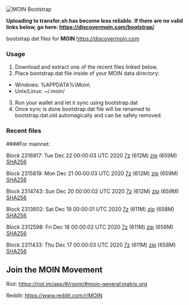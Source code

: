 ![MOIN Bootstrap](https://i.imgur.com/KjM1jMp.jpg)

**Uploading to transfer.sh has become less reliable.**
**If there are no valid links below, go here: https://discovermoin.com/bootstrap/**

bootstrap.dat files for **MOIN** https://discovermoin.com

### Usage

1. Download and extract one of the recent files linked below.
2. Place bootstrap.dat file inside of your MOIN data directory:
 - Windows: %APPDATA%\Moin\
 - Unix/Linux: ~/.moin/
3. Run your wallet and let it sync using bootstrap.dat
4. Once sync is done bootstrap.dat file will be renamed to bootstrap.dat.old automagically and can be safely removed.


### Recent files

####For mainnet:

Block 2316917: Tue Dec 22 00:00:03 UTC 2020 [7z]() (612M) [zip]() (659M) [SHA256]()

Block 2315819: Mon Dec 21 00:00:03 UTC 2020 [7z]() (612M) [zip]() (659M) [SHA256]()

Block 2314743: Sun Dec 20 00:00:02 UTC 2020 [7z]() (612M) [zip]() (659M) [SHA256]()

Block 2313602: Sat Dec 19 00:00:01 UTC 2020 [7z]() (611M) [zip]() (658M) [SHA256]()

Block 2312598: Fri Dec 18 00:00:02 UTC 2020 [7z]() (611M) [zip]() (658M) [SHA256]()

Block 2311433: Thu Dec 17 00:00:03 UTC 2020 [7z]() (611M) [zip]() (658M) [SHA256]()

## Join the MOIN Movement

Riot: https://riot.im/app/#/room/#moin-general:matrix.org

Reddit: https://www.reddit.com/r/MOIN
